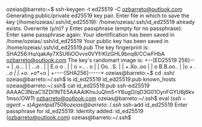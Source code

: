 ozeias@barreto:~$ ssh-keygen -t ed25519 -C ozbarreto@outlook.com
Generating public/private ed25519 key pair.
Enter file in which to save the key (/home/ozeias/.ssh/id_ed25519): 
/home/ozeias/.ssh/id_ed25519 already exists.
Overwrite (y/n)? y
Enter passphrase (empty for no passphrase): 
Enter same passphrase again: 
Your identification has been saved in /home/ozeias/.ssh/id_ed25519
Your public key has been saved in /home/ozeias/.ssh/id_ed25519.pub
The key fingerprint is:
SHA256:Hu/qakAy7XSU6iOOvvx0VYfrKIzGHL9bnq8/CCwFHbA ozbarreto@outlook.com
The key's randomart image is:
+--[ED25519 256]--+
|   .o...         |
|   ...o   .      |
|   E.o   o .     |
|  o =.. . o      |
|   Oo. .S.       |
|  +.Xo..oo       |
| o B.B.oo..      |
|o + . *..o       |
|.+o. +o**+o      |
+----[SHA256]-----+
ozeias@barreto:~$ cd .ssh/
ozeias@barreto:~/.ssh$ ls
id_ed25519  id_ed25519.pub  known_hosts
ozeias@barreto:~/.ssh$ cat id_ed25519.pub 
ssh-ed25519 AAAAC3NzaC1lZDI1NTE5AAAAIKhvJuQIm5+Y6ugO/qD3G01OynFGYU6j6kv1mso/OWTt ozbarreto@outlook.com
ozeias@barreto:~/.ssh$ eval $(ssh-agent -s)
Agent pid 7508
ozeias@barreto:~/.ssh$ ssh-add id_ed25519
Enter passphrase for id_ed25519: 
Identity added: id_ed25519 (ozbarreto@outlook.com)
ozeias@barreto:~/.ssh$
